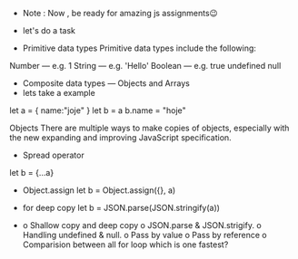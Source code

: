 - Note : Now , be ready for amazing js assignments😉

- let's do a task

- Primitive data types
  Primitive data types include the following:

Number — e.g. 1
String — e.g. 'Hello'
Boolean — e.g. true
undefined
null

- Composite data types — Objects and Arrays
- lets take a example

let a = {
name:"joje"
}
let b = a
b.name = "hoje"

Objects
There are multiple ways to make copies of objects, especially with the new expanding and improving JavaScript specification.

- Spread operator

let b = {...a}

- Object.assign
  let b = Object.assign({}, a)

- for deep copy
  let b = JSON.parse(JSON.stringify(a))
- o Shallow copy and deep copy
  o JSON.parse & JSON.strigify.
  o Handling undefined & null.
  o Pass by value
  o Pass by reference
  o Comparision between all for loop which is one fastest?

<!-- give a read https://www.freecodecamp.org/news/copying-stuff-in-javascript-how-to-differentiate-between-deep-and-shallow-copies-b6d8c1ef09cd/ -->
